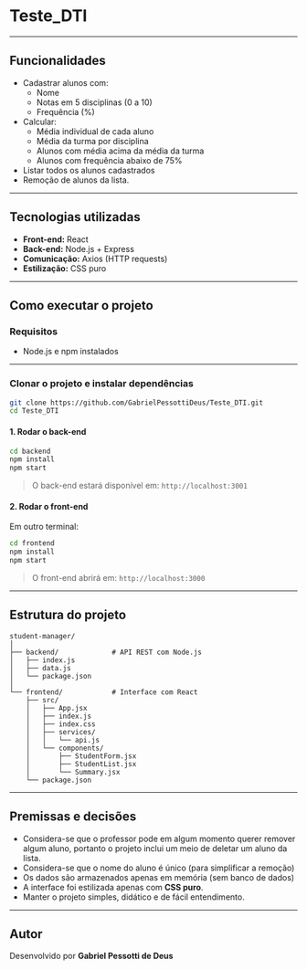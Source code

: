 # Teste_DTI

---

## Funcionalidades

- Cadastrar alunos com:
  - Nome
  - Notas em 5 disciplinas (0 a 10)
  - Frequência (%)  
- Calcular:
  - Média individual de cada aluno
  - Média da turma por disciplina
  - Alunos com média acima da média da turma
  - Alunos com frequência abaixo de 75%
- Listar todos os alunos cadastrados
- Remoção de alunos da lista.

---

## Tecnologias utilizadas

- **Front-end:** React
- **Back-end:** Node.js + Express
- **Comunicação:** Axios (HTTP requests)
- **Estilização:** CSS puro

---

## Como executar o projeto

### Requisitos

- Node.js e npm instalados

---

### Clonar o projeto e instalar dependências

```bash
git clone https://github.com/GabrielPessottiDeus/Teste_DTI.git
cd Teste_DTI
```

#### 1. Rodar o back-end

```bash
cd backend
npm install
npm start
```

> O back-end estará disponível em: `http://localhost:3001`

#### 2. Rodar o front-end

Em outro terminal:

```bash
cd frontend
npm install
npm start
```

> O front-end abrirá em: `http://localhost:3000`

---

## Estrutura do projeto

```
student-manager/
│
├── backend/             # API REST com Node.js
│   ├── index.js
│   ├── data.js
│   └── package.json
│
└── frontend/            # Interface com React
    ├── src/
    │   ├── App.jsx
    │   ├── index.js
    │   ├── index.css
    │   ├── services/
    │   │   └── api.js
    │   └── components/
    │       ├── StudentForm.jsx
    │       ├── StudentList.jsx
    │       └── Summary.jsx
    └── package.json
```

---

## Premissas e decisões

- Considera-se que o professor pode em algum momento querer remover algum aluno, portanto o projeto inclui um meio de deletar um aluno da lista.
- Considera-se que o nome do aluno é único (para simplificar a remoção)
- Os dados são armazenados apenas em memória (sem banco de dados)
- A interface foi estilizada apenas com **CSS puro**.
- Manter o projeto simples, didático e de fácil entendimento.

---

## Autor

Desenvolvido por **Gabriel Pessotti de Deus**  
